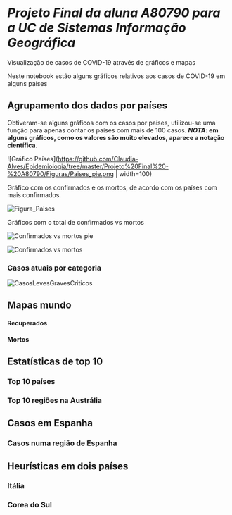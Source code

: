 # *Projeto Final da aluna A80790 para a UC de Sistemas Informação Geográfica*

Visualização de casos de COVID-19 através de gráficos e mapas

Neste notebook estão alguns gráficos relativos aos casos de COVID-19 em alguns países


## Agrupamento dos dados por países

Obtiveram-se alguns gráficos com os casos por países, utilizou-se uma função para apenas contar os países com mais de 100 casos.
__*NOTA*: em alguns gráficos, como os valores são muito elevados, aparece a notação científica.__

![Gráfico Países](https://github.com/Claudia-Alves/Epidemiologia/tree/master/Projeto%20Final%20-%20A80790/Figuras/Paises_pie.png | width=100)

Gráfico com os confirmados e os mortos, de acordo com os países com mais confirmados.

![Figura_Paises](https://github.com/Claudia-Alves/Epidemiologia/tree/master/Projeto%20Final%20-%20A80790/Figuras/Paises_BarraH.png)

Gráficos com o total de confirmados vs mortos

![Confirmados vs mortos pie](https://github.com/Claudia-Alves/Epidemiologia/tree/master/Projeto%20Final%20-%20A80790/Figuras/Confirmados_mortos_pie.png)

![Confirmados vs mortos](https://github.com/Claudia-Alves/Epidemiologia/tree/master/Projeto%20Final%20-%20A80790/Figuras/TotalConfirmados.png)

### Casos atuais por categoria

![CasosLevesGravesCriticos](https://github.com/Claudia-Alves/Epidemiologia/tree/master/Projeto%20Final%20-%20A80790/Figuras/CasosLevesGravesCriticos.png)


## Mapas mundo

#### Recuperados

#### Mortos


## Estatísticas de top 10

### Top 10 países 

### Top 10 regiões na Austrália



## Casos em Espanha

### Casos numa região de Espanha


## Heurísticas em dois países

### Itália

### Corea do Sul



